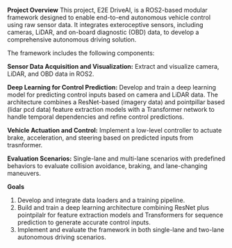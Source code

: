 **Project Overview**
This project, E2E DriveAI, is a ROS2-based modular framework designed to enable end-to-end autonomous vehicle control using raw sensor data. It integrates exteroceptive sensors, including cameras, LiDAR, and on-board diagnostic (OBD) data, to develop a comprehensive autonomous driving solution.

The framework includes the following components:

**Sensor Data Acquisition and Visualization:** Extract and visualize camera, LiDAR, and OBD data in ROS2.

**Deep Learning for Control Prediction:** Develop and train a deep learning model for predicting control inputs based on camera and LiDAR data. The architecture combines a ResNet-based (imagery data) and pointpillar based (lidar pcd data) feature extraction models with a Transformer network to handle temporal dependencies and refine control predictions.

**Vehicle Actuation and Control:** Implement a low-level controller to actuate brake, acceleration, and steering based on predicted inputs from trasnformer.

**Evaluation Scenarios:** Single-lane and multi-lane scenarios with predefined behaviors to evaluate collision avoidance, braking, and lane-changing maneuvers.

**Goals**
1. Develop and integrate data loaders and a training pipeline.
2. Build and train a deep learning architecture combining ResNet plus pointpilalr for feature extraction models and Transformers for sequence prediction to generate accurate control inputs.
3. Implement and evaluate the framework in both single-lane and two-lane autonomous driving scenarios.
